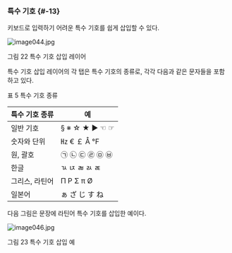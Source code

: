 ### 특수 기호 {#-13}

키보드로 입력하기 어려운 특수 기호를 쉽게 삽입할 수 있다.

![image044.jpg](/assets/image044.jpg)

그림 22 특수 기호 삽입 레이어

특수 기호 삽입 레이어의 각 탭은 특수 기호의 종류로, 각각 다음과 같은 문자들을 포함하고 있다.

표 5 특수 기호 종류

| 특수 기호 종류 | 예 |
| --- | --- |
| 일반 기호 | § ※ ☆ ★ ▶ ☜ ☞ |
| 숫자와 단위 | ㎐ € ￡ Å ℉ |
| 원, 괄호 | ㉠ ㉡ ㉢ ㉣ ㉤ ㉥ |
| 한글 | ㄳ ㄵ ㄼ ㄽ ㄾ |
| 그리스, 라틴어 | Π Ρ Σ π Ø |
| 일본어 | ぁ ざ じ す ね |

다음 그림은 문장에 라틴어 특수 기호를 삽입한 예이다.

![image046.jpg](/assets/image046.jpg)

그림 23 특수 기호 삽입 예
